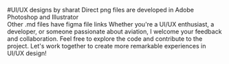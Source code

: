 #UI/UX designs by sharat
Direct png files are developed in Adobe Photoshop and Illustrator  
Other .md files have figma file links
Whether you're a UI/UX enthusiast, a developer, or someone passionate about aviation, I welcome your feedback and collaboration. Feel free to explore the code and contribute to the project. Let's work together to create more remarkable experiences in UI/UX design!

